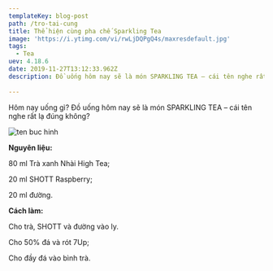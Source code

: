 ```yaml
---
templateKey: blog-post
path: /tro-tai-cung
title: Thể hiện cùng pha chế Sparkling Tea
image: 'https://i.ytimg.com/vi/rwLjDQPgQ4s/maxresdefault.jpg' 
tags:
  - Tea
uev: 4.18.6
date: 2019-11-27T13:12:33.962Z
description: Đồ uống hôm nay sẽ là món SPARKLING TEA – cái tên nghe rất lạ đúng không?
 
---
```


Hôm nay uống gì?
Đồ uống hôm nay sẽ là món SPARKLING TEA – cái tên nghe rất lạ đúng không?

![ten buc hinh](https://vietblend.vn/wp-content/uploads/2018/12/img_3128.jpg "ten buc hinh")

**Nguyên liệu:**

80 ml Trà xanh Nhài High Tea;

20 ml SHOTT Raspberry;

20 ml đường.

**Cách làm:**

Cho trà, SHOTT và đường vào ly.

Cho 50% đá và rót 7Up;

Cho đầy đá vào bình trà.